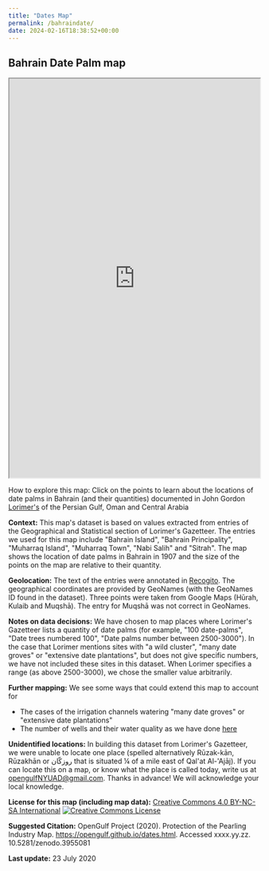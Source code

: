 ```yaml
---
title: "Dates Map"
permalink: /bahraindate/
date: 2024-02-16T18:38:52+00:00
---
```



## Bahrain Date Palm map
 
<iframe src="https://liyanibrahim.github.io/dates_Bah/web/index.html#12/26.1725/50.5472" width="100%" height="800"></iframe>


How to explore this map: Click on the points to learn about the locations of date palms in Bahrain (and their quantities) documented in John Gordon 
[Lorimer's](https://en.wikipedia.org/wiki/Gazetteer_of_the_Persian_Gulf,_Oman_and_Central_ArabiaGazetteer) of the Persian Gulf, Oman and Central Arabia



**Context:** This map's dataset is based on values extracted from entries of the Geographical and Statistical section of Lorimer's Gazetteer. The entries we used for this map include "Bahrain Island", "Bahrain Principality", "Muharraq Island",  "Muharraq Town", "Nabi Salih" and "Sitrah". The map shows the location of date palms in Bahrain in 1907 and the size of the points on the map are relative to their quantity. 



**Geolocation:** The text of the entries were annotated in [Recogito](https://recogito.pelagios.org). The geographical coordinates are provided by GeoNames (with the GeoNames ID found in the dataset). Three points were taken from Google Maps (Hūrah, Kulaib and Muqshā). The entry for Muqshā was not correct in GeoNames.


**Notes on data decisions:** We have chosen to map places where Lorimer's Gazetteer lists a quantity of date palms (for example, "100 date-palms", "Date trees numbered 100", "Date palms number between 2500-3000"). In the case that Lorimer mentions sites with "a wild cluster", "many date groves" or "extensive date plantations", but does not give specific numbers, we have not included these sites in this dataset. When Lorimer specifies a range (as above 2500-3000), we chose the smaller value arbitrarily.   


**Further mapping:** We see some ways that could extend this map to account for

- The cases of the irrigation channels watering "many date groves" or "extensive date plantations"
- The number of wells and their water quality as we have done <a href= "https://opengulf.github.io/wells.html" class="link">here</a></li>
	



**Unidentified locations:** In building this dataset from Lorimer's Gazetteer, we were unable to locate one place (spelled alternatively Rūzak-kān, Rūzakhān or روزكّان that is situated ¼ of a mile east of Qal'at Al-'Ajāj). If you can locate this on a map, or know what the place is called today, write us at opengulfNYUAD@gmail.com. Thanks in advance! We will acknowledge your local knowledge.



**License for this map (including map data):** <a href="https://creativecommons.org/licenses/by-nc-sa/4.0/" class="link">Creative Commons 4.0 BY-NC-SA International</a> <a rel="license" href="http://creativecommons.org/licenses/by-nc-sa/4.0/"><img alt="Creative Commons License" style="border-width:0" 
src="https://i.creativecommons.org/l/by-nc-sa/4.0/88x31.png" /></a>


**Suggested Citation:** OpenGulf Project (2020). Protection of the Pearling Industry Map. https://opengulf.github.io/dates.html. Accessed xxxx.yy.zz. 10.5281/zenodo.3955081

**Last update:** 23 July 2020

